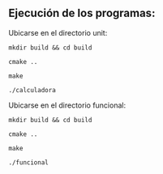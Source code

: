 ## Ejecución de los programas:

Ubicarse en el directorio unit:

```shell
mkdir build && cd build
```
```shell
cmake ..
```

```shell
make
```

```shell
./calculadora
```

Ubicarse en el directorio funcional:

```shell
mkdir build && cd build
```
```shell
cmake ..
```

```shell
make
```

```shell
./funcional
```

